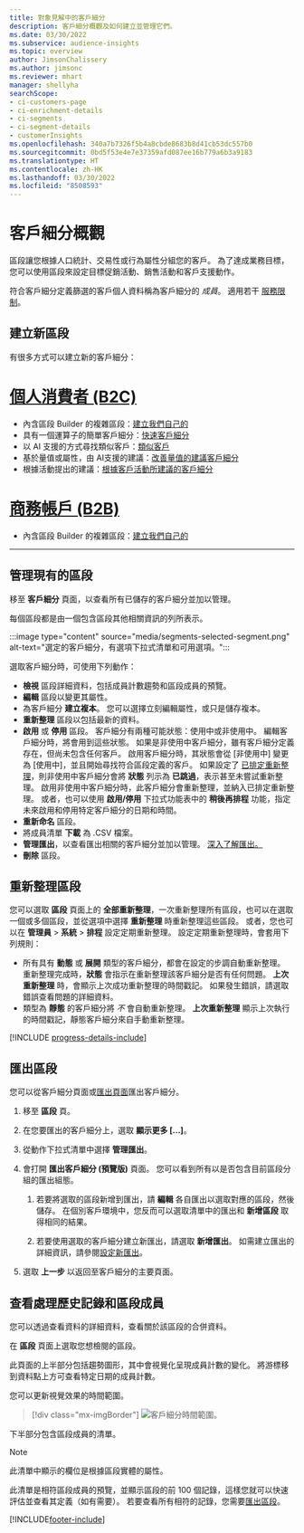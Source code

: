 ```yaml
---
title: 對象見解中的客戶細分
description: 客戶細分概觀及如何建立並管理它們。
ms.date: 03/30/2022
ms.subservice: audience-insights
ms.topic: overview
author: JimsonChalissery
ms.author: jimsonc
ms.reviewer: mhart
manager: shellyha
searchScope:
- ci-customers-page
- ci-enrichment-details
- ci-segments
- ci-segment-details
- customerInsights
ms.openlocfilehash: 340a7b7326f5b4a8cbde8683b8d41cb53dc557b0
ms.sourcegitcommit: 0bd5f53e4e7e37359afd087ee16b779a6b3a9183
ms.translationtype: HT
ms.contentlocale: zh-HK
ms.lasthandoff: 03/30/2022
ms.locfileid: "8508593"
---
```

# <a name="segments-overview"></a>客戶細分概觀

區段讓您根據人口統計、交易性或行為屬性分組您的客戶。 為了達成業務目標，您可以使用區段來設定目標促銷活動、銷售活動和客戶支援動作。

符合客戶細分定義篩選的客戶個人資料稱為客戶細分的 *成員*。 適用若干 [服務限制](/dynamics365/customer-insights/service-limits)。

## <a name="create-a-new-segment"></a>建立新區段

有很多方式可以建立新的客戶細分： 

# <a name="individual-consumers-b-to-c"></a>[個人消費者 (B2C)](#tab/b2c)

- 內含區段 Builder 的複雜區段：[建立我們自己的](segment-builder.md#create-a-new-segment) 
- 具有一個運算子的簡單客戶細分：[快速客戶細分](segment-builder.md#quick-segments) 
- 以 AI 支援的方式尋找類似客戶：[類似客戶](find-similar-customer-segments.md) 
- 基於量值或屬性，由 AI支援的建議：[改善量值的建議客戶細分](suggested-segments.md) 
- 根據活動提出的建議：[根據客戶活動所建議的客戶細分](suggested-segments-activity.md) 

# <a name="business-accounts-b-to-b"></a>[商務帳戶 (B2B)](#tab/b2b)

- 內含區段 Builder 的複雜區段：[建立我們自己的](segment-builder.md#create-a-new-segment)

---

## <a name="manage-existing-segments"></a>管理現有的區段

移至 **客戶細分** 頁面，以查看所有已儲存的客戶細分並加以管理。

每個區段都是由一個包含區段其他相關資訊的列所表示。

:::image type="content" source="media/segments-selected-segment.png" alt-text="選定的客戶細分，有選項下拉式清單和可用選項。":::

選取客戶細分時，可使用下列動作：

- **檢視** 區段詳細資料，包括成員計數趨勢和區段成員的預覽。
- **編輯** 區段以變更其屬性。
- 為客戶細分 **建立複本**。 您可以選擇立刻編輯屬性，或只是儲存複本。
- **重新整理** 區段以包括最新的資料。
- **啟用** 或 **停用** 區段。 客戶細分有兩種可能狀態：使用中或非使用中。 編輯客戶細分時，將會用到這些狀態。 如果是非使用中客戶細分，雖有客戶細分定義存在，但尚未包含任何客戶。 啟用客戶細分時，其狀態會從 [非使用中] 變更為 [使用中]，並且開始尋找符合區段定義的客戶。 如果設定了 [已排定重新整理](system.md#schedule-tab)，則非使用中客戶細分會將 **狀態** 列示為 **已跳過**，表示甚至未嘗試重新整理。 啟用非使用中客戶細分時，此客戶細分會重新整理，並納入已排定重新整理。
  或者，也可以使用 **啟用/停用** 下拉式功能表中的 **稍後再排程** 功能，指定未來啟用和停用特定客戶細分的日期和時間。
- **重新命名** 區段。
- 將成員清單 **下載** 為 .CSV 檔案。
- **管理匯出**，以查看匯出相關的客戶細分並加以管理。 [深入了解匯出。](export-destinations.md)
- **刪除** 區段。

## <a name="refresh-segments"></a>重新整理區段

您可以選取 **區段** 頁面上的 **全部重新整理**，一次重新整理所有區段，也可以在選取一個或多個區段，並從選項中選擇 **重新整理** 時重新整理這些區段。 或者，您也可以在 **管理員** > **系統** > **排程** 設定定期重新整理。 設定定期重新整理時，會套用下列規則：
- 所有具有 **動態** 或 **展開** 類型的客戶細分，都會在設定的步調自動重新整理。 重新整理完成時，**狀態** 會指示在重新整理該客戶細分是否有任何問題。 **上次重新整理** 時，會顯示上次成功重新整理的時間戳記。 如果發生錯誤，請選取錯誤查看問題的詳細資料。
- 類型為 **靜態** 的客戶細分將 *不* 會自動重新整理。 **上次重新整理** 顯示上次執行的時間戳記，靜態客戶細分來自手動重新整理。

[!INCLUDE [progress-details-include](../includes/progress-details-pane.md)]

## <a name="export-segments"></a>匯出區段

您可以從客戶細分頁面或[匯出頁面](export-destinations.md)匯出客戶細分。 

1. 移至 **區段** 頁。

1. 在您要匯出的客戶細分上，選取 **顯示更多 [...]**。

1. 從動作下拉式清單中選擇 **管理匯出**。

1. 會打開 **匯出客戶細分 (預覽版)** 頁面。 您可以看到所有以是否包含目前區段分組的匯出組態。

   1. 若要將選取的區段新增到匯出，請 **編輯** 各自匯出以選取對應的區段，然後儲存。 在個別客戶環境中，您反而可以選取清單中的匯出和 **新增區段** 取得相同的結果。

   1. 若要使用選取的客戶細分建立新匯出，請選取 **新增匯出**。 如需建立匯出的詳細資訊，請參閱[設定新匯出](export-destinations.md#set-up-a-new-export)。

1. 選取 **上一步** 以返回至客戶細分的主要頁面。

## <a name="view-processing-history-and-segment-members"></a>查看處理歷史記錄和區段成員

您可以透過查看資料的詳細資料，查看關於該區段的合併資料。

在 **區段** 頁面上選取您想檢閱的區段。

此頁面的上半部分包括趨勢圖形，其中會視覺化呈現成員計數的變化。 將游標移到資料點上方可查看特定日期的成員計數。

您可以更新視覺效果的時間範圍。

> [!div class="mx-imgBorder"]
> ![客戶細分時間範圍。](media/segment-time-range.png "區段時間範圍")

下半部分包含區段成員的清單。

> [!NOTE]
> 此清單中顯示的欄位是根據區段實體的屬性。
>
>此清單是相符區段成員的預覽，並顯示區段的前 100 個記錄，這樣您就可以快速評估並查看其定義（如有需要）。 若要查看所有相符的記錄，您需要[匯出區段](export-destinations.md)。


[!INCLUDE[footer-include](../includes/footer-banner.md)]
